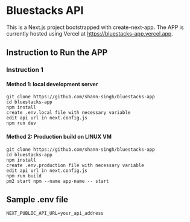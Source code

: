 # Bluestacks API

This is a Next.js project bootstrapped with create-next-app.
The APP is currently hosted using Vercel at https://bluestacks-app.vercel.app.

## Instruction to Run the APP

### Instruction 1

#### Method 1: local development server

```
git clone https://github.com/shann-singh/bluestacks-app
cd bluestacks-app
npm install
create .env.local file with necessary variable
edit api url in next.config.js
npm run dev
```

#### Method 2: Production build on LINUX VM

```
git clone https://github.com/shann-singh/bluestacks-app
cd bluestacks-app
npm install
create .env.production file with necessary variable
edit api url in next.config.js
npm run build
pm2 start npm --name app-name -- start 
```

## Sample .env file

```
NEXT_PUBLIC_API_URL=your_api_address
```
